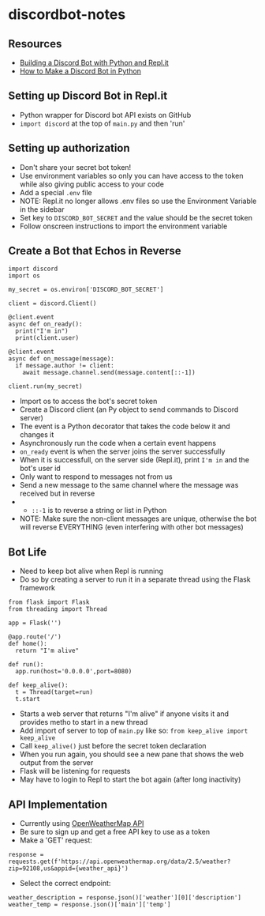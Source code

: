 # discordbot-notes

## Resources
- [Building a Discord Bot with Python and Repl.it](https://www.codementor.io/@garethdwyer/building-a-discord-bot-with-python-and-repl-it-miblcwejz)
- [How to Make a Discord Bot in Python](https://realpython.com/how-to-make-a-discord-bot-python/)

## Setting up Discord Bot in Repl.it
- Python wrapper for Discord bot API exists on GitHub
- `import discord` at the top of `main.py` and then 'run'

## Setting up authorization
- Don't share your secret bot token!
- Use environment variables so only you can have access to the token while also giving public access to your code
- Add a special `.env` file
- NOTE: Repl.it no longer allows .env files so use the Environment Variable in the sidebar
- Set key to `DISCORD_BOT_SECRET` and the value should be the secret token
- Follow onscreen instructions to import the environment variable

## Create a Bot that Echos in Reverse
```
import discord
import os

my_secret = os.environ['DISCORD_BOT_SECRET']

client = discord.Client()

@client.event
async def on_ready():
  print("I'm in")
  print(client.user)

@client.event
async def on_message(message):
  if message.author != client:
    await message.channel.send(message.content[::-1])

client.run(my_secret)
```
- Import os to access the bot's secret token
- Create a Discord client (an Py object to send commands to Discord server)
- The event is a Python decorator that takes the code below it and changes it
- Asynchronously run the code when a certain event happens
- `on_ready` event is when the server joins the server successfully
- When it is successfull, on the server side (Repl.it), print `I'm in` and the bot's user id
- Only want to respond to messages not from us
- Send a new message to the same channel where the message was received but in reverse
- - `::-1` is to reverse a string or list in Python
- NOTE: Make sure the non-client messages are unique, otherwise the bot will reverse EVERYTHING (even interfering with other bot messages)

## Bot Life
- Need to keep bot alive when Repl is running
- Do so by creating a server to run it in a separate thread using the Flask framework
```
from flask import Flask
from threading import Thread
  
app = Flask('')

@app.route('/')
def home():
  return "I'm alive"

def run():
  app.run(host='0.0.0.0',port=8080)
  
def keep_alive():
  t = Thread(target=run)
  t.start
```
- Starts a web server that returns "I'm alive" if anyone visits it and provides metho to start in a new thread
- Add import of server to top of `main.py` like so: `from keep_alive import keep_alive`
- Call `keep_alive()` just before the secret token declaration
- When you run again, you should see a new pane that shows the web output from the server
- Flask will be listening for requests
- May have to login to Repl to start the bot again (after long inactivity)

## API Implementation
- Currently using [OpenWeatherMap API](https://openweathermap.org/current)
- Be sure to sign up and get a free API key to use as a token
- Make a 'GET' request:
```
response = requests.get(f'https://api.openweathermap.org/data/2.5/weather?zip=92108,us&appid={weather_api}')
```
- Select the correct endpoint:
```
weather_description = response.json()['weather'][0]['description']
weather_temp = response.json()['main']['temp']
```
